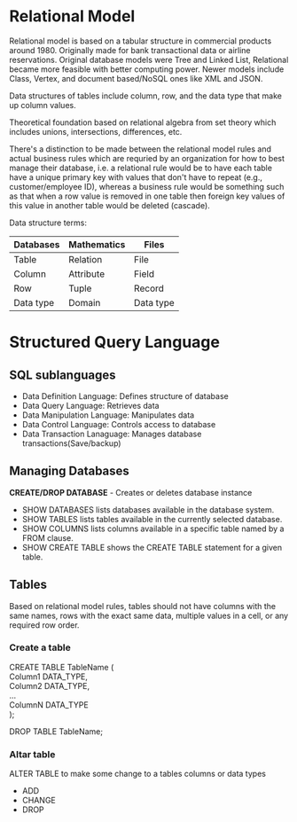 

# Relational Model  

Relational model is based on a tabular structure in commercial products around 1980.  Originally made for bank transactional data or airline reservations. Original database models were Tree and Linked List, Relational became more feasible with better computing power.  Newer models include Class, Vertex, and document based/NoSQL ones like XML and JSON.  

Data structures of tables include column, row, and the data type that make up column values.  

Theoretical foundation based on relational algebra from set theory which includes unions, intersections, differences, etc.  

There's a distinction to be made between the relational model rules and actual business rules which are requried by an organization for how to best manage their database, i.e. a relational rule would be to have each table have a unique primary key with values that don't have to repeat (e.g., customer/employee ID), whereas a business rule would be something such as that when a row value is removed in one table then foreign key values of this value in another table would be deleted (cascade).  

Data structure terms:  

| Databases	|Mathematics|Files |
| ---       |  ---      |  --- |
| Table	    | Relation	| File |  
| Column	| Attribute	| Field|  
| Row	    |  Tuple   	|Record|  
| Data type	|  Domain  	| Data type | 

# Structured Query Language  

## SQL sublanguages  

- Data Definition Language: Defines structure of database  
- Data Query Language: Retrieves data  
- Data Manipulation Language: Manipulates data  
- Data Control Language: Controls access to database  
- Data Transaction Lanaguage: Manages database transactions(Save/backup)  

## Managing Databases  

**CREATE/DROP DATABASE** - Creates or deletes database instance  

- SHOW DATABASES lists databases available in the database system.  
- SHOW TABLES lists tables available in the currently selected database.  
- SHOW COLUMNS lists columns available in a specific table named by a FROM clause.  
- SHOW CREATE TABLE shows the CREATE TABLE statement for a given table.  

## Tables  

Based on relational model rules, tables should not have columns with the same names, rows with the exact same data, multiple values in a cell, or any required row order.  

### Create a table  

CREATE TABLE TableName (  
  Column1 DATA_TYPE,  
  Column2 DATA_TYPE,  
  ...  
  ColumnN DATA_TYPE  
);  

DROP TABLE TableName;  

### Altar table  

ALTER TABLE to make some change to a tables columns or data types  

- ADD  
- CHANGE  
- DROP  

